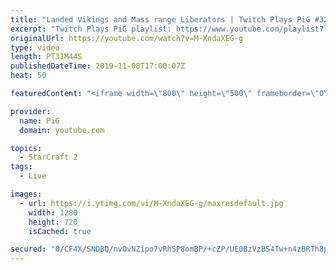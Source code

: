 ```yaml
---
title: "Landed Vikings and Mass range Liberators | Twitch Plays PiG #32"
excerpt: "Twitch Plays PiG playlist: https://www.youtube.com/playlist?list=PLFUDU8AOevUfzFasU_rN_YKBDhbGlIaOe  Like the content? Then consider to leave a thumbs up and subscribe! ;) If you wish to support me please consider supporting my patreon: https://www.patreon.com/PiGSC2 Videos don’t appear in your feed"
originalUrl: https://youtube.com/watch?v=M-XndaXEG-g
type: video
length: PT31M44S
publishedDateTime: 2019-11-08T17:00:07Z
heat: 50

featuredContent: "<iframe width=\"800\" height=\"500\" frameborder=\"0\" src=\"https://www.youtube.com/embed/M-XndaXEG-g\" allow=\"accelerometer; autoplay; encrypted-media; gyroscope; picture-in-picture\" allowfullscreen></iframe>"

provider:
  name: PiG
  domain: youtube.com

topics:
  - StarCraft 2
tags:
  - Live

images:
  - url: https://i.ytimg.com/vi/M-XndaXEG-g/maxresdefault.jpg
    width: 1280
    height: 720
    isCached: true

secured: "0/CF4X/SNDBQ/nvOvNZipo7vRhSP8omBP/+cZP/UE0BzVzBS4Tw+n4zBRTh8p9Y6ladDeLOFMu8yY0nuxWAjzKsfqfefNlEFby8vqlpE1iVRE5KRAO7wpakEj8KukQZBKoTddl5L2pFhv20TRYKn36uGm5CsLC4bYaEJ+m4omysGUZTwGIfT4VSIf0AuVvGNO8GSvmeYfSwp5L1Ve+LvTLZUY/tLg30pCV2sr6akxQI76liepZOPQiyrMentJZNg2Lqs0XTDkwzJw+pkjNUnXZcShKPaBOPD+HnUUMx6YZsOK844gAxVmB7vHxb2qeEN0Ql4HntODIss2aFVJlpmN0nEBKmU3HZ3SNqBCE1xfTSpmBo+ePpjMbQ+5KcgoFE1bZjEgwPZHzIYcVkD+VLNqrA4AWSTcW0faGSjTkizbAI=;zFBAKXjU+6MF9YhYbcfdPQ=="
---
```


